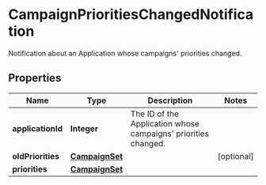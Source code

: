 

# CampaignPrioritiesChangedNotification

Notification about an Application whose campaigns' priorities changed.
## Properties

Name | Type | Description | Notes
------------ | ------------- | ------------- | -------------
**applicationId** | **Integer** | The ID of the Application whose campaigns&#39; priorities changed. | 
**oldPriorities** | [**CampaignSet**](CampaignSet.md) |  |  [optional]
**priorities** | [**CampaignSet**](CampaignSet.md) |  | 



